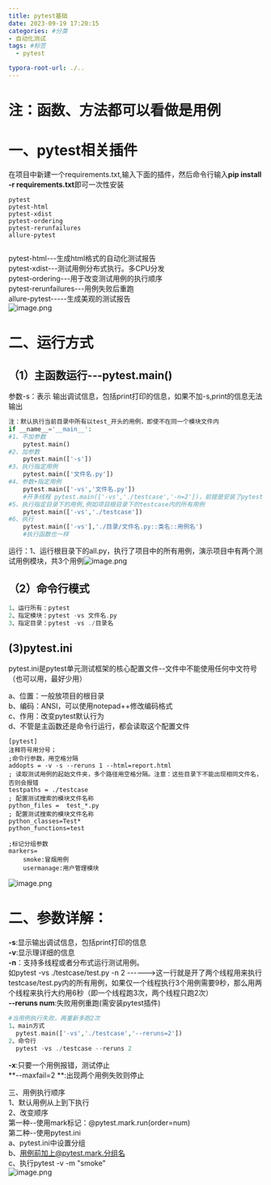 ```yaml
---
title: pytest基础
date: 2023-09-19 17:20:15
categories: #分类
- 自动化测试
tags: #标签
  - pytest

typora-root-url: ./..
---
```

<a name="NKjZm"></a>
# 注：函数、方法都可以看做是用例
<a name="Tvl9E"></a>
# 一、pytest相关插件
在项目中新建一个requirements.txt,输入下面的插件，然后命令行输入**pip install -r requirements.txt**即可一次性安装
```
pytest
pytest-html
pytest-xdist
pytest-ordering
pytest-rerunfailures
allure-pytest
  
```
pytest-html---生成html格式的自动化测试报告<br />pytest-xdist---测试用例分布式执行。多CPU分发<br />pytest-ordering---用于改变测试用例的执行顺序<br />pytest-rerunfailures---用例失败后重跑<br />allure-pytest-----生成美观的测试报告<br />![image.png](https://cdn.nlark.com/yuque/0/2022/png/25987745/1658319549293-cf5b3f71-eac9-4b8e-9ba2-fb96ce898eb8.png#averageHue=%235e5b33&clientId=u430eaf21-9cf6-4&from=paste&height=246&id=u7f1a3547&originHeight=307&originWidth=524&originalType=binary&ratio=1&rotation=0&showTitle=false&size=24470&status=done&style=none&taskId=u81c7100e-91f1-4113-9292-d42ad54399e&title=&width=419.2)
<a name="TpHIF"></a>
# 二、运行方式
<a name="CRpZ4"></a>
## （1）主函数运行---pytest.main()
参数-s：表示 输出调试信息，包括print打印的信息，如果不加-s,print的信息无法输出
```php
注：默认执行当前目录中所有以test_开头的用例，即使不在同一个模块文件内
if __name__='__main__':
#1、不加参数 
    pytest.main()
#2、加参数
    pytest.main(['-s'])
#3、执行指定用例
    pytest.main(['文件名.py'])
#4、参数+指定用例
    pytest.main(['-vs','文件名.py'])
    #开多线程 pytest.main(['-vs','./testcase','-n=2'])，前提是安装了pytest-xdist
#5、执行指定目录下的用例,例如项目根目录下的testcase内的所有用例
    pytest.main(['-vs','./testcase'])
#6、执行
    pytest.main(['-vs'],'./目录/文件名.py::类名::用例名')
    #执行函数也一样
```
运行：1、运行根目录下的all.py，执行了项目中的所有用例，演示项目中有两个测试用例模块，共3个用例![image.png](https://cdn.nlark.com/yuque/0/2022/png/25987745/1658315976679-80053acd-e615-475a-97c9-7290abc31b70.png#averageHue=%23837455&clientId=u430eaf21-9cf6-4&from=paste&height=522&id=uda685f0e&originHeight=653&originWidth=970&originalType=binary&ratio=1&rotation=0&showTitle=false&size=77450&status=done&style=none&taskId=u77580468-2ee1-481c-9b9b-c4fce7a86fa&title=&width=776)
<a name="wKtlR"></a>
## （2）命令行模式
```php
1、运行所有：pytest
2、指定模块：pytest -vs 文件名.py
3、指定目录：pytest -vs ./目录名
```
<a name="Lq0uI"></a>
## (3)pytest.ini
pytest.ini是pytest单元测试框架的核心配置文件--文件中不能使用任何中文符号（也可以用，最好少用）

a、位置：一般放项目的根目录<br />b、编码：ANSI，可以使用notepad++修改编码格式<br />c、作用：改变pytest默认行为<br />d、不管是主函数还是命令行运行，都会读取这个配置文件
```
[pytest]
注释符号用分号；
;命令行参数，用空格分隔
addopts = -v -s --reruns 1 --html=report.html
; 读取测试用例的起始文件夹，多个路径用空格分隔。注意：这些目录下不能出现相同文件名，否则会报错
testpaths = ./testcase
; 配置测试搜索的模块文件名称
python_files =  test_*.py
; 配置测试搜索的模块文件名称
python_classes=Test*
python_functions=test

;标记分组参数
markers=
    smoke:冒烟用例
    usermanage:用户管理模块

```
![image.png](https://cdn.nlark.com/yuque/0/2022/png/25987745/1663053901608-f62292e1-ef68-45b5-bc8e-6193d411f59e.png#averageHue=%236a6543&clientId=u97b14d32-0d0d-4&from=paste&height=298&id=u8bd68124&originHeight=298&originWidth=484&originalType=binary&ratio=1&rotation=0&showTitle=false&size=38712&status=done&style=none&taskId=ue34c6879-2282-416f-8342-fc5fa2719a6&title=&width=484)
<a name="ULq7Q"></a>
# 二、参数详解：
**-s**:显示输出调试信息，包括print打印的信息<br />**-v**:显示理详细的信息<br />**-n**：支持多线程或者分布式运行测试用例。<br />如pytest -vs ./testcase/test.py -n 2  ------>这一行就是开了两个线程用来执行testcase/test.py内的所有用例，如果仅一个线程执行3个用例需要9秒，那么用两个线程来执行大约用6秒（即一个线程跑3次，两个线程只跑2次）<br />**--reruns num**:失败用例重跑(需安装pytest插件)
```php
#当用例执行失败，再重新多跑2次
1、main方式
  pytest.main(['-vs','./testcase','--reruns=2'])     
2、命令行
  pytest -vs ./testcase --reruns 2
```
**-x**:只要一个用例报错，测试停止<br />**--maxfail=2 **:出现两个用例失败则停止

三、用例执行顺序 <br />1、默认用例从上到下执行<br />2、改变顺序<br />第一种--使用mark标记：@pytest.mark.run(order=num)<br />第二种--使用pytest.ini<br />a、pytest.ini中设置分组<br />b、用例前加上@pytest.mark.分组名<br />c、执行pytest -v -m "smoke"<br />![image.png](https://cdn.nlark.com/yuque/0/2022/png/25987745/1658322989916-1a8670ed-4605-4de2-9aee-802e55418dfe.png#averageHue=%237f6f4b&clientId=u430eaf21-9cf6-4&from=paste&height=682&id=u8114949d&originHeight=853&originWidth=1472&originalType=binary&ratio=1&rotation=0&showTitle=false&size=164304&status=done&style=none&taskId=uda2ea360-e600-423b-94c3-6ca21c6dc0f&title=&width=1177.6)
